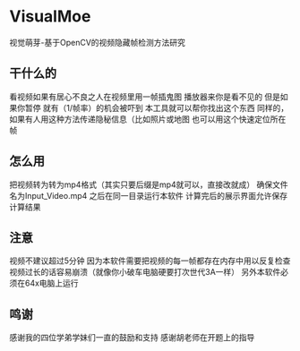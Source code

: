 # VisualMoe
视觉萌芽-基于OpenCV的视频隐藏帧检测方法研究

## 干什么的
看视频如果有居心不良之人在视频里用一帧插鬼图
播放器来你是看不见的
但是如果你暂停
就有（1/帧率）的机会被吓到
本工具就可以帮你找出这个东西
同样的，如果有人用这种方法传递隐秘信息（比如照片或地图
也可以用这个快速定位所在帧

## 怎么用
把视频转为转为mp4格式（其实只要后缀是mp4就可以，直接改就成）
确保文件名为Input_Video.mp4
之后在同一目录运行本软件
计算完后的展示界面允许保存计算结果

## 注意
视频不建议超过5分钟
因为本软件需要把视频的每一帧都存在内存中用以反复检查
视频过长的话容易崩溃（就像你小破车电脑硬要打次世代3A一样）
另外本软件必须在64x电脑上运行

## 鸣谢
感谢我的四位学弟学妹们一直的鼓励和支持
感谢胡老师在开题上的指导
